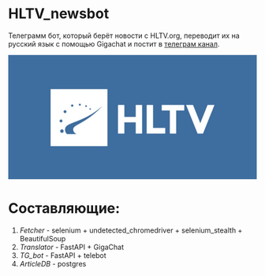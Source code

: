 # HLTV_newsbot
 Телеграмм бот, который берёт новости с HLTV.org, переводит их на русский язык с помощью Gigachat и постит в [телеграм канал](https://t.me/HLTV_newsbot_dev).
 
![hltv logo](HLTV_tg_bot/logo.jpg)

# Составляющие:
1. *Fetcher* - selenium + undetected_chromedriver + selenium_stealth + BeautifulSoup
2. *Translator* - FastAPI + GigaChat
3. *TG_bot* - FastAPI + telebot
4. *ArticleDB* - postgres
